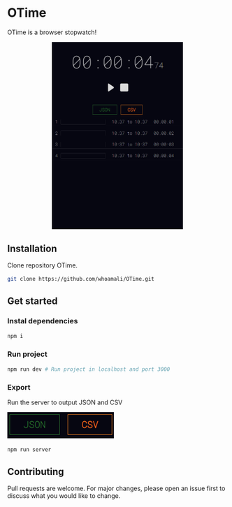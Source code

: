 # OTime

OTime is a browser stopwatch!

<p align="center"><img src="/assets/images/otime.png" alt="otime image" width="300"/></p>

## Installation

Clone repository OTime.

```bash
git clone https://github.com/whoamali/OTime.git
```

## Get started

### Instal dependencies

```bash
npm i
```

### Run project

```bash
npm run dev # Run project in localhost and port 3000
```

### Export

Run the server to output JSON and CSV

<span align="center">![](/assets/images/exports.png)</span>

```bash
npm run server
```


## Contributing

Pull requests are welcome. For major changes, please open an issue first to discuss what you would like to change.
